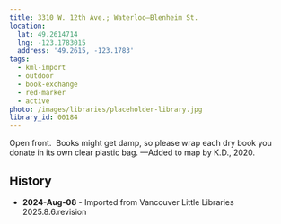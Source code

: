 ```yaml
---
title: 3310 W. 12th Ave.; Waterloo—Blenheim St.
location:
  lat: 49.2614714
  lng: -123.1783015
  address: '49.2615, -123.1783'
tags:
  - kml-import
  - outdoor
  - book-exchange
  - red-marker
  - active
photo: /images/libraries/placeholder-library.jpg
library_id: 00184
---
```

Open front.  Books might get damp, so please wrap each dry book you donate in its own clear plastic bag.
—Added to map by K.D., 2020.

## History
- **2024-Aug-08** - Imported from Vancouver Little Libraries 2025.8.6.revision
